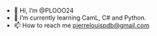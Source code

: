 - 👋 Hi, I’m @PLOOO24
- 🌱 I’m currently learning CamL, C# and Python.
- 📫 How to reach me pierrelouispdb@gmail.com

<!---
PLOOO24/PLOOO24 is a ✨ special ✨ repository because its `README.md` (this file) appears on your GitHub profile.
You can click the Preview link to take a look at your changes.
--->
